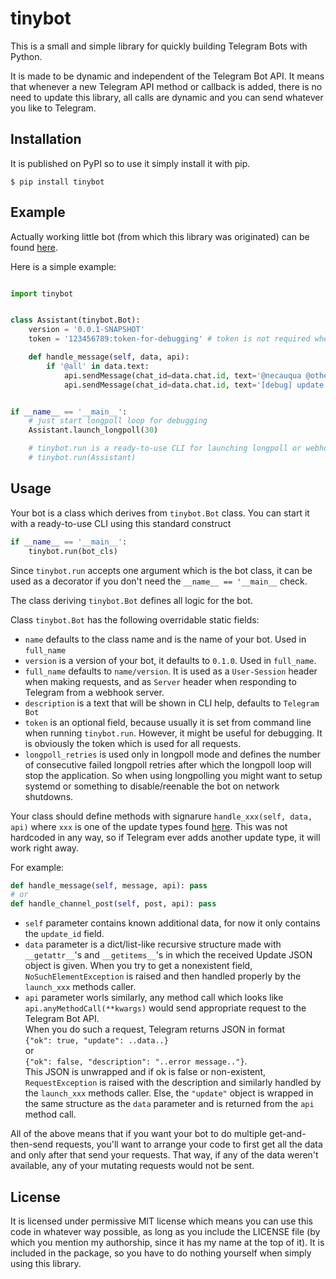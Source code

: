 # tinybot
This is a small and simple library for quickly building Telegram Bots with Python.

It is made to be dynamic and independent of the Telegram Bot API.
It means that whenever a new Telegram API method or callback is added,
there is no need to update this library, all calls are dynamic and you can send whatever you like to Telegram.

## Installation
It is published on PyPI so to use it simply install it with pip.
```
$ pip install tinybot
```

## Example
Actually working little bot (from which this library was originated) can be found [here](https://github.com/necauqua/county-bot).

Here is a simple example:
```python

import tinybot


class Assistant(tinybot.Bot):
    version = '0.0.1-SNAPSHOT'
    token = '123456789:token-for-debugging' # token is not required when using tinybot.run

    def handle_message(self, data, api):
        if '@all' in data.text:
            api.sendMessage(chat_id=data.chat.id, text='@necauqua @other_people..')
            api.sendMessage(chat_id=data.chat.id, text='[debug] update id ' + str(self.update_id))


if __name__ == '__main__':
    # just start longpoll loop for debugging
    Assistant.launch_longpoll(30)

    # tinybot.run is a ready-to-use CLI for launching longpoll or webhook and providing the token
    # tinybot.run(Assistant)

```

## Usage
Your bot is a class which derives from `tinybot.Bot` class.
You can start it with a ready-to-use CLI using this standard construct
```python
if __name__ == '__main__':
    tinybot.run(bot_cls)
```
Since `tinybot.run` accepts one argument which is the bot class, it can be used as a decorator
if you don't need the `__name__ == '__main__` check.

The class deriving `tinybot.Bot` defines all logic for the bot.

Class `tinybot.Bot` has the following overridable static fields:
* `name` defaults to the class name and is the name of your bot. Used in `full_name`
* `version` is a version of your bot, it defaults to `0.1.0`. Used in `full_name`.
* `full_name` defaults to `name/version`.
It is used as a `User-Session` header when making requests, and as `Server` header when
responding to Telegram from a webhook server.
* `description` is a text that will be shown in CLI help, defaults to `Telegram Bot`
* `token` is an optional field, because usually it is set from command line when running `tinybot.run`.
However, it might be useful for debugging.
It is obviously the token which is used for all requests.
* `longpoll_retries` is used only in longpoll mode and defines the number of consecutive
failed longpoll retries after which the longpoll loop will stop the application.
So when using longpolling you might want to setup systemd or something to disable/reenable the bot
on network shutdowns.

Your class should define methods with signarure `handle_xxx(self, data, api)` where `xxx` is one of the update types found [here](https://core.telegram.org/bots/api#getting-updates).
This was not hardcoded in any way, so if Telegram ever adds another update type, it will work right away.

For example:
```python
def handle_message(self, message, api): pass
# or
def handle_channel_post(self, post, api): pass
```
* `self` parameter contains known additional data, for now it only contains the `update_id` field.
* `data` parameter is a dict/list-like recursive structure made with `__getattr__`'s
and `__getitems__`'s in which the received Update JSON object is given.
When you try to get a nonexistent field, `NoSuchElementException` is raised and
then handled properly by the `launch_xxx` methods caller.
* `api` parameter worls similarly, any method call which looks like
`api.anyMethodCall(**kwargs)` would send appropriate request to the Telegram Bot API.<br>
When you do such a request, Telegram returns JSON in format <br>
`{"ok": true, "update": ..data..}`<br>or<br>
`{"ok": false, "description": "..error message.."}`.<br>
This JSON is unwrapped and if ok is false or non-existent, `RequestException` is raised
with the description and similarly handled by the `launch_xxx` methods caller.
Else, the `"update"` object is wrapped in the same structure as the `data` parameter and
is returned from the `api` method call.

All of the above means that if you want your bot to do multiple get-and-then-send requests,
you'll want to arrange your code to first get all the data and only after that send your requests.
That way, if any of the data weren't available, any of your mutating requests would not be sent.

## License
It is licensed under permissive MIT license which means you can use this code in
whatever way possible, as long as you include the LICENSE file (by which you mention my authorship,
since it has my name at the top of it).
It is included in the package, so you have to do nothing yourself when simply using this library.
